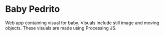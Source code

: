 Baby Pedrito
===========

Web app containing visual for baby. Visuals include still image and moving objects. 
These visuals are made using Processing JS.
